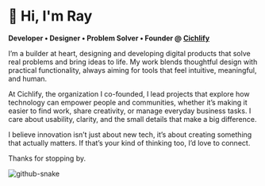 # 👋 Hi, I'm Ray  
**Developer • Designer • Problem Solver • Founder @ [Cichlify](https://github.com/cichlify-official)**

I’m a builder at heart, designing and developing digital products that solve real problems and bring ideas to life. My work blends thoughtful design with practical functionality, always aiming for tools that feel intuitive, meaningful, and human.

At Cichlify, the organization I co-founded, I lead projects that explore how technology can empower people and communities, whether it’s making it easier to find work, share creativity, or manage everyday business tasks. I care about usability, clarity, and the small details that make a big difference.

I believe innovation isn’t just about new tech, it’s about creating something that actually matters. If that’s your kind of thinking too, I’d love to connect.

Thanks for stopping by.

<picture>
  <source media="(prefers-color-scheme: dark)" srcset="https://raw.githubusercontent.com/tobiasmeyhoefer/tobiasmeyhoefer/output/github-snake-dark.svg" />
  <source media="(prefers-color-scheme: light)" srcset="https://raw.githubusercontent.com/tobiasmeyhoefer/tobiasmeyhoefer/output/github-snake.svg" />
  <img alt="github-snake" src="https://raw.githubusercontent.com/tobiasmeyhoefer/tobiasmeyhoefer/output/github-snake.svg" />
</picture>

<!-- ### ✍️ Random Dev Quote
![](https://quotes-github-readme.vercel.app/api?type=horizontal&theme=radical) -->



